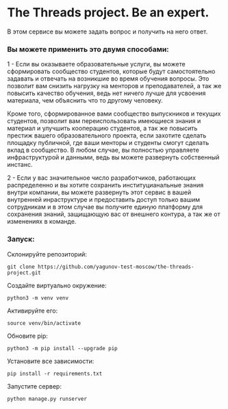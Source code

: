 # The Threads project. Be an expert.

В этом сервисе вы можете задать вопрос и получить на него ответ.

### Вы можете применить это двумя способами:

1 - Если вы оказываете образовательные услуги, вы можете сформировать сообщество студентов, которые будут самостоятельно задавать и отвечать на возникшие во время обучения вопросы. Это позволит вам снизить нагрузку на менторов и преподавателей, а так же повысить качество обучения, ведь нет ничего лучше для усвоения материала, чем объяснить что то другому человеку.

Кроме того, сформированное вами сообщество выпускников и текущих студентов, позволит вам переиспользовать имеющиеся знания и материал и улучшить кооперацию студентов, а так же повысить престиж вашего образовательного проекта, если захотите сделать площадку публичной, где ваши менторы и студенты смогут сделать вклад в сообщество. В любом случае, вы полностью управляете инфраструктурой и данными, ведь вы можете развернуть собственный инстанс.

2 - Если у вас значительное число разработчиков, работающих распределенно и вы хотите сохранить институцианальные знания внутри компании, вы можете развернуть этот сервис в вашей внутренней инраструктуре и предоставить доступ только вашим сотрудникам и в этом случае вы получите единую платформу для сохранения знаний, защищающую вас от внешнего контура, а так же от изменениях в команде.

### Запуск:

Склонируйте репозиторий:
<pre><code>git clone https://github.com/yagunov-test-moscow/the-threads-project.git</code></pre>

Создайте виртуально окружение:
<pre><code>python3 -m venv venv</code></pre>

Активируйте его:
<pre><code>source venv/bin/activate</code></pre>

Обновите pip:
<pre><code>python3 -m pip install --upgrade pip</code></pre>

Установите все зависимости:
<pre><code>pip install -r requirements.txt</code></pre>

Запустите сервер:
<pre><code>python manage.py runserver</code></pre>
